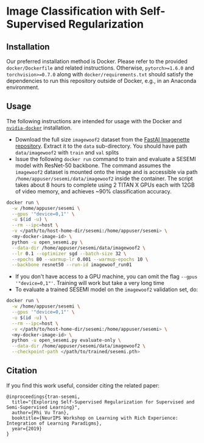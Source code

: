 # Image Classification with Self-Supervised Regularization

## Installation
Our preferred installation method is Docker. Please refer to the provided `docker/Dockerfile` and related instructions. Otherwise, `pytorch>=1.6.0` and `torchvision>=0.7.0` along with `docker/requirements.txt` should satisfy the dependencies to run this repository outside of Docker, e.g., in an Anaconda environment.

## Usage

The following instructions are intended for usage with the Docker and [`nvidia-docker`](https://github.com/NVIDIA/nvidia-docker) installation.

* Download the full size `imagewoof2` dataset from the [FastAI Imagenette repository](https://github.com/fastai/imagenette). Extract it to the `data` sub-directory. You should have path `data/imagewoof2` with `train` and `val` splits
* Issue the following `docker run` command to train and evaluate a SESEMI model with ResNet-50 backbone. The command assumes the `imagewoof2` dataset is mounted onto the image and is accessible via path `/home/appuser/sesemi/data/imagewoof2` inside the container. The script takes about 8 hours to complete using 2 TITAN X GPUs each with 12GB of video memory, and achieves ~90% classification accuracy.

```bash
docker run \
  -w /home/appuser/sesemi \
  --gpus '"device=0,1"' \
  -u $(id -u) \
  --rm --ipc=host \
  -v </path/to/host-home-dir/sesemi:/home/appuser/sesemi> \
  <my-docker-image-id> \
  python -u open_sesemi.py \
  --data-dir /home/appuser/sesemi/data/imagewoof2 \
  --lr 0.1 --optimizer sgd --batch-size 32 \
  --epochs 80 --warmup-lr 0.001 --warmup-epochs 10 \
  --backbone resnet50 --run-id imagewoof_run01
```

* If you don't have access to a GPU machine, you can omit the flag `--gpus '"device=0,1"'`. Training will work but take a very long time
* To evaluate a trained SESEMI model on the `imagewoof2` validation set, do:

```bash
docker run \
  -w /home/appuser/sesemi \
  --gpus '"device=0,1"' \
  -u $(id -u) \
  --rm --ipc=host \
  -v </path/to/host-home-dir/sesemi:/home/appuser/sesemi> \
  <my-docker-image-id> \
  python -u open_sesemi.py evaluate-only \
  --data-dir /home/appuser/sesemi/data/imagewoof2 \
  --checkpoint-path </path/to/trained/sesemi.pth>
```

## Citation
If you find this work useful, consider citing the related paper:

```
@inproceedings{tran-sesemi,
  title="{Exploring Self-Supervised Regularization for Supervised and Semi-Supervised Learning}",
  author={Phi Vu Tran},
  booktitle={NeurIPS Workshop on Learning with Rich Experience: Integration of Learning Paradigms},
  year={2019}
}
```

